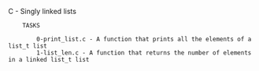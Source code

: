 C - Singly linked lists

		TASKS

			0-print_list.c - A function that prints all the elements of a list_t list
			1-list_len.c - A function that returns the number of elements in a linked list_t list
